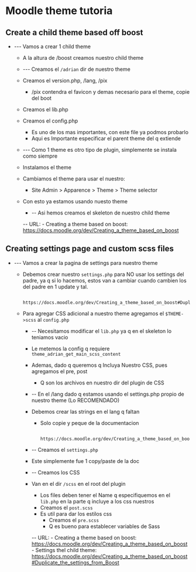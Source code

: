 # Moodle theme tutoria

## Create a child theme based off boost
- --- Vamos a crear 1 child theme
	- A la altura de    /boost   creamos nuestro child theme
	

	- --- Creamos el    `/adrian`   dir de nuestro theme
  	- Creamos el    version.php,   /lang,    /pix
    	- /pix contendra el favicon y demas necesario para el theme, copie del  boot
  	- Creamos el    lib.php
  	- Creamos el    config.php
    	- Es uno de los mas importantes, con este file ya podmos probarlo
    	- Aqui es Importante especificar el      parent theme     del q extiende


	- --- Como 1 theme es otro tipo de plugin, simplemente se instala como siempre
  	- Instalamos el theme
  	- Cambiamos el theme para usar el nuestro:
    	- Site Admin > Apparence > Theme > Theme selector
  	- Con esto ya estamos usando nuesto theme

		- -- Asi hemos creamos el skeleton de nuestro child theme




		-- URL:
			- Creating a theme based on boost:		https://docs.moodle.org/dev/Creating_a_theme_based_on_boost






## Creating settings page and custom scss files
- --- Vamos a crear la pagina de     settings    para nuestro theme
  - Debemos crear nuestro      `settings.php`      para NO usar los settings del padre, ya q si lo hacemos, estos van a cambiar cuando cambien los del padre en 1 update y tal.

				https://docs.moodle.org/dev/Creating_a_theme_based_on_boost#Duplicate_the_settings_from_Boost


  - Para agregar CSS adicional a nuestro theme agregamos el     `$THEME->scss`    al    `config.php`


	- -- Necesitamos modificar el     `lib.php`     ya q en el skeleton lo teniamos vacio
  	- Le metemos la config q requiere    `theme_adrian_get_main_scss_content`
  	- Ademas, dado q queremos q Incluya Nuestro CSS, pues agregamos  el    pre, post
  		- Q son los archivos en nuestro dir del plugin de CSS


	- -- En el    /lang     dado q estamos usando el    settings.php   propio de nuestro theme (Lo RECOMENDADO)
  	- Debemos crear las   strings   en el lang q faltan
    	- Solo copie y peque de la documentacion

				https://docs.moodle.org/dev/Creating_a_theme_based_on_boost#Duplicate_the_settings_from_Boost


	- -- Creamos el      `settings.php`      
  	- Este simplemente fue 1 copy/paste de la doc
  

	- -- Creamos los   CSS
  	- Van en el dir     `/scss`     en el root del plugin
    	- Los files deben tener el Name q especifiquemos en el     `lib.php`    en la parte q incluye a los css nuestros
    	- Creamos el    	`post.scss`      
      	- Es util para dar los estilos css
			- Creamos el       `pre.scss`
  			- Q es bueno para establecer variables de Sass



		-- URL:
			- Creating a theme based on boost:		https://docs.moodle.org/dev/Creating_a_theme_based_on_boost
			- Settings thel child theme:			https://docs.moodle.org/dev/Creating_a_theme_based_on_boost#Duplicate_the_settings_from_Boost













